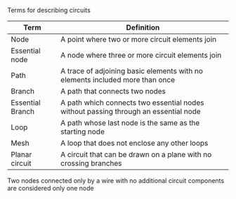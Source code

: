 Terms for describing circuits

| Term             | Definition                                                                          |
| ---------------- | ----------------------------------------------------------------------------------- |
| Node             | A point where two or more circuit elements join                                     |
| Essential node   | A node where three or more circuit elements join                                    |
| Path             | A trace of adjoining basic elements with no elements included more than once        |
| Branch           | A path that connects two nodes                                                      |
| Essential Branch | A path which connects two essential nodes without passing through an essential node |
| Loop             | A path whose last node is the same as the starting node                             |
| Mesh             | A loop that does not enclose any other loops                                        |
| Planar circuit   | A circuit that can be drawn on a plane with no crossing branches                    |

Two nodes connected only by a wire with no additional circuit components are considered only one node
